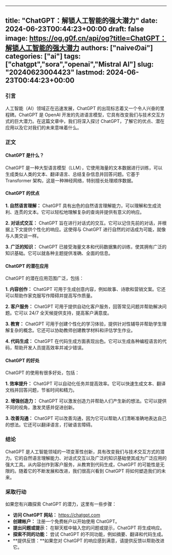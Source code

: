 
---
title: "ChatGPT：解锁人工智能的强大潜力"
date: 2024-06-23T00:44:23+00:00
draft: false
image: https://og.g0f.cn/api/og?title=ChatGPT：解锁人工智能的强大潜力
authors: ["naiveのai"]
categories: ["ai"]
tags: ["chatgpt","sora","openai","Mistral AI"]
slug: "20240623004423"
lastmod: 2024-06-23T00:44:23+00:00
---
### 引言

人工智能（AI）领域正在迅速发展，ChatGPT 的出现标志着又一个令人兴奋的里程碑。ChatGPT 是 OpenAI 开发的先进语言模型，它具有改变我们与技术交互方式的巨大潜力。在这篇文章中，我们将深入探讨 ChatGPT，了解它的优点、潜在应用以及它对我们的未来意味着什么。

### 正文

#### ChatGPT 是什么？

ChatGPT 是一种大型语言模型（LLM），它使用海量的文本数据进行训练，可以生成类似人类的文本、翻译语言、总结复杂信息并回答问题。它基于 Transformer 架构，这是一种神经网络，特别擅长处理顺序数据。

#### ChatGPT 的优点

**1. 自然语言理解：** ChatGPT 具有出色的自然语言理解能力，可以理解和生成流利、连贯的文本。它可以轻松地理解复杂的查询并提供有意义的响应。

**2. 对话式交互：** ChatGPT 旨在进行对话式的交互。它可以记住先前的对话，并根据上下文提供个性化的响应。这使得与 ChatGPT 进行自然的对话成为可能，就像与人类交谈一样。

**3. 广泛的知识：** ChatGPT 已接受海量文本和代码数据集的训练，使其拥有广泛的知识基础。它可以就各种主题提供准确、全面的信息。

#### ChatGPT 的潜在应用

ChatGPT 的潜在应用范围广泛，包括：

**1. 内容创作：** ChatGPT 可用于生成创意内容，例如故事、诗歌和营销文案。它还可以帮助作家克服写作障碍并提高写作质量。

**2. 客户服务：** ChatGPT 可用于提供自动化客户服务，回答常见问题并帮助解决问题。它可以 24/7 全天候提供支持，提高客户满意度。

**3. 教育：** ChatGPT 可用于创建个性化的学习体验，提供针对性辅导并帮助学生理解复杂的概念。它还可以协助教师创建教学材料和评估学生作业。

**4. 代码生成：** ChatGPT 在代码生成方面表现出色。它可以生成各种编程语言的代码，帮助开发人员提高效率并减少错误。

#### ChatGPT 的好处

ChatGPT 的使用有很多好处，包括：

**1. 效率提升：** ChatGPT 可以自动化任务并提高效率。它可以快速生成文本、翻译文档并回答问题，节省时间和精力。

**2. 增强创造力：** ChatGPT 可以激发创造力并帮助人们产生新的想法。它可以提供不同的视角，激发灵感并促进创新。

**3. 改善沟通：** ChatGPT 可以改善沟通，因为它可以帮助人们清晰准确地表达自己的想法。它还可以翻译语言，打破语言障碍。

### 结论

ChatGPT 是人工智能领域的一项变革性创新，具有改变我们与技术交互方式的潜力。它的自然语言理解能力、对话式交互以及广泛的知识基础使其成为广泛应用的强大工具。从内容创作到客户服务，从教育到代码生成，ChatGPT 的可能性是无限的。随着它的不断发展和改进，我们很高兴看到 ChatGPT 将如何塑造我们的未来。

### 采取行动

如果您有兴趣探索 ChatGPT 的潜力，这里有一些步骤：

* **访问 ChatGPT 网站：** https://chatgpt.com
* **创建帐户：** 注册一个免费帐户以开始使用 ChatGPT。
* **提出问题或提示：** 在聊天框中输入您的问题或提示，ChatGPT 将生成响应。
* **探索不同的功能：** 尝试 ChatGPT 的不同功能，例如摘要、翻译和代码生成。
* **提供反馈：**如果您对 ChatGPT 的响应感到满意，请提供反馈以帮助改进它。